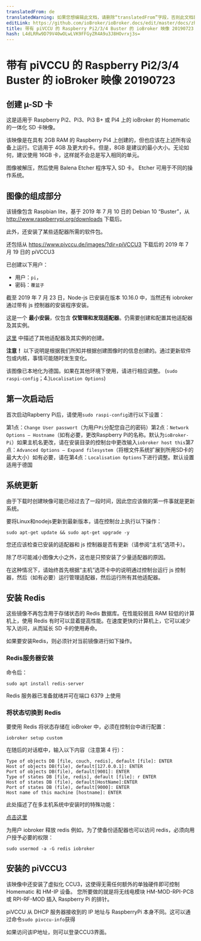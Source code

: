 ```yaml
---
translatedFrom: de
translatedWarning: 如果您想编辑此文档，请删除“translatedFrom”字段，否则此文档将再次自动翻译
editLink: https://github.com/ioBroker/ioBroker.docs/edit/master/docs/zh-cn/downloads/ioBroker_Image_RPi_2-3-4_piVCCU_20190723_buster.md
title: 带有 piVCCU 的 Raspberry Pi2/3/4 Buster 的 ioBroker 映像 20190723
hash: L4dLRRw9D79V40wOLwLVK9FFGyZR4A9u3J8HOvrxj3s=
---
```

# 带有 piVCCU 的 Raspberry Pi2/3/4 Buster 的 ioBroker 映像 20190723
## 创建 µ-SD 卡
这是适用于 Raspberry Pi2、Pi3、Pi3 B+ 或 Pi4 上的 ioBroker 的 Homematic 的一体化 SD 卡映像。

该映像是在具有 2GB RAM 的 Raspberry Pi4 上创建的，但也应该在上述所有设备上运行。它适用于 4GB 及更大的卡。但是，8GB 是建议的最小大小。无论如何，建议使用 16GB 卡，这样就不会总是写入相同的单元。

图像被解压，然后使用 Balena Etcher 程序写入 SD 卡。 Etcher 可用于不同的操作系统。

## 图像的组成部分
该镜像包含 Raspbian lite，基于 2019 年 7 月 10 日的 Debian 10 “Buster”，从 http://www.raspberrypi.org/downloads 下载后。

此外，还安装了某些适配器所需的软件包。

还包括从 https://www.pivccu.de/images/?dir=piVCCU3 下载后的 2019 年 7 月 19 日的 piVCCU3

已创建以下用户：

* 用户：`pi`，
* 密码：`覆盆子`

截至 2019 年 7 月 23 日，Node-js 已安装在版本 10.16.0 中，当然还有 iobroker 通过带有 js 控制器的安装程序安装。

这是一个 **最小安装**，仅包含 **仅管理和发现适配器**。仍需要创建和配置其他适配器及其实例。

[这里](/tutorial/adapter.md) 中描述了其他适配器及其实例的创建。

**注意！** 以下说明是根据我们所知并根据创建图像时的信息创建的。通过更新软件包或内核，事情可能随时发生变化。

该图像已本地化为德国。如果在其他环境下使用，请进行相应调整。 (`sudo raspi-config`；4.)`Localisation Options`)

## 第一次启动后
首次启动Rapberry Pi后，请使用`sudo raspi-config`进行以下设置：

第1点：`Change User passwort`（为用户`Pi`分配您自己的密码）第2点：`Network Options – Hostname`（如有必要，更改Raspberry Pi的名称。默认为`ioBroker-Pi`）如果主机名更改，请在安装目录的控制台中更改输入`iobroker host this`第7点：`Advanced Options – Expand filesystem`（将根文件系统扩展到所用SD卡的最大大小）如有必要，请在第4点：`Localisation Options`下进行调整。默认设置适用于德国

## 系统更新
由于下载时创建映像可能已经过去了一段时间，因此您应该做的第一件事就是更新系统。

要将Linux和nodejs更新到最新版本，请在控制台上执行以下操作：

```sudo apt-get update && sudo apt-get upgrade -y```

您还应该检查已安装的适配器和 js 控制器是否有更新（请参阅“主机”选项卡）。

除了尽可能减小图像大小之外，这也是只预安装了少量适配器的原因。

在这种情况下，请始终首先根据“主机”选项卡中的说明通过控制台运行 js 控制器，然后（如有必要）运行管理适配器，然后运行所有其他适配器。

## 安装 Redis
这些镜像不再包含用于存储状态的 Redis 数据库。在性能较弱且 RAM 较低的计算机上，使用 Redis 有时可以显着提高性能。在速度更快的计算机上，它可以减少写入访问，从而延长 SD 卡的使用寿命。

如果要安装Redis，则必须针对当前镜像进行如下操作。

### Redis服务器安装
命令后：

`sudo apt install redis-server`

Redis 服务器已准备就绪并可在端口 6379 上使用

### 将状态切换到 Redis
要使用 Redis 将状态存储在 ioBroker 中，必须在控制台中进行配置：

`iobroker setup custom`

在随后的对话框中，输入以下内容（注意第 4 行）：

```
Type of objects DB [file, couch, redis], default [file]: ENTER
Host of objects DB(file), default[127.0.0.1]: ENTER
Port of objects DB(file), default[9001]: ENTER
Type of states DB [file, redis], default [file]: r ENTER
Host of states DB (file), default[HostName]:ENTER
Port of states DB (file), default[9000]: ENTER
Host name of this machine [hostname]: ENTER
```

此处描述了在多主机系统中安装时的特殊功能：

[点击这里](config/multihost.md)

为用户 iobroker 释放 redis 例如，为了使备份适配器也可以访问 redis，必须向用户授予必要的权限：

`sudo usermod -a -G redis iobroker`

## 安装的 piVCCU3
该映像中还安装了虚拟化 CCU3，这使得无需任何额外的单独硬件即可控制 Homematic 和 HM-IP 设备。
您所要做的就是将无线电模块 HM-MOD-RPI-PCB 或 RPI-RF-MOD 插入 Raspberry Pi 的排针。

piVCCU 从 DHCP 服务器接收到的 IP 地址与 RaspberryPi 本身不同。这可以通过命令`sudo pivccu-info`获得

如果访问该IP地址，则可以登录CCU3界面。